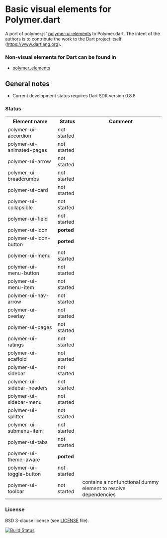 # Basic visual elements for Polymer.dart

A port of polymer.js' [polymer-ui-elements](https://github.com/Polymer/polymer-ui-elements) to Polymer.dart.
The intent of the authors is to contribute the work to the Dart project itself (https://www.dartlang.org).

### Non-visual elements for Dart can be found in
* [polymer_elements](https://github.com/ErikGrimes/polymer_elements)

## General notes

* Current development status requires Dart SDK version 0.8.8

### Status

<table>
  <tr>
    <th>Element name</th><th>Status</th><th>Comment</th> </tr>
  </tr>
  <tr>    <td>polymer-ui-accordion</td>       <td>not started</td>   <td> </td>    </tr>
  <tr>    <td>polymer-ui-animated-pages</td>  <td>not started</td>   <td> </td>    </tr>
  <tr>    <td>polymer-ui-arrow</td>           <td>not started</td>   <td> </td>    </tr>
  <tr>    <td>polymer-ui-breadcrumbs</td>     <td>not started</td>   <td> </td>    </tr>
  <tr>    <td>polymer-ui-card</td>            <td>not started</td>   <td> </td>    </tr>
  <tr>    <td>polymer-ui-collapsible</td>     <td>not started</td>   <td> </td>    </tr>
  <tr>    <td>polymer-ui-field</td>           <td>not started</td>   <td> </td>    </tr>
  <tr>    <td>polymer-ui-icon</td>            <td><strong>ported<strong></td>   <td> </td>    </tr>
  <tr>    <td>polymer-ui-icon-button</td>     <td><strong>ported<strong></td>   <td> </td>    </tr>
  <tr>    <td>polymer-ui-menu</td>            <td>not started</td>   <td> </td>    </tr>
  <tr>    <td>polymer-ui-menu-button</td>     <td>not started</td>   <td> </td>    </tr>
  <tr>    <td>polymer-ui-menu-item</td>       <td>not started</td>   <td> </td>    </tr>
  <tr>    <td>polymer-ui-nav-arrow</td>       <td>not started</td>   <td> </td>    </tr>
  <tr>    <td>polymer-ui-overlay</td>         <td>not started</td>   <td> </td>    </tr>
  <tr>    <td>polymer-ui-pages</td>           <td>not started</td>   <td> </td>    </tr>
  <tr>    <td>polymer-ui-ratings</td>         <td>not started</td>   <td> </td>    </tr>
  <tr>    <td>polymer-ui-scaffold</td>        <td>not started</td>   <td> </td>    </tr>
  <tr>    <td>polymer-ui-sidebar</td>         <td>not started</td>   <td> </td>    </tr>
  <tr>    <td>polymer-ui-sidebar-headers</td> <td>not started</td>   <td> </td>    </tr>
  <tr>    <td>polymer-ui-sidebar-menu</td>    <td>not started</td>   <td> </td>    </tr>
  <tr>    <td>polymer-ui-splitter</td>        <td>not started</td>   <td> </td>    </tr>
  <tr>    <td>polymer-ui-submenu-item</td>    <td>not started</td>   <td> </td>    </tr>
  <tr>    <td>polymer-ui-tabs</td>            <td>not started</td>   <td> </td>    </tr>
  <tr>    <td>polymer-ui-theme-aware</td>     <td><strong>ported<strong></td>   <td> </td>    </tr>
  <tr>    <td>polymer-ui-toggle-button</td>   <td>not started</td>   <td> </td>    </tr>
  <tr>    <td>polymer-ui-toolbar</td>         <td>not started</td>   <td>contains a nonfunctional dummy element to resolve dependencies</td>    </tr>

</table>

### License
BSD 3-clause license (see [LICENSE](https://github.com/ErikGrimes/polymer-ui_elements/blob/master/LICENSE) file).

[![Build Status](https://drone.io/github.com/ErikGrimes/polymer-ui-elements/status.png)](https://drone.io/github.com/ErikGrimes/polymer-ui-elements/latest)


